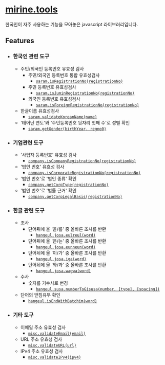 # [mirine.tools](https://github.com/HKCHO/mirine.tools)

 한국인이 자주 사용하는 기능을 모아놓은 javascript 라이브러리입니다.

## Features

- ### 한국인 관련 도구
  - 주민/외국인 등록번호 유효성 검사
    - 주민/외국인 등록번호 통합 유효성검사
      - [`saram.isRegistrationNo(registrationNo)`](https://github.com/HKCHO/mirine.tools/blob/706cc6be323fcb98a5a1bc1bb3b4d9b8dd59df38/src/lib/saram/index.js#L16-L25)
    - 주민 등록번호 유효성검사
      - [`saram.isJuminRegistrationNo(registrationNo)`](https://github.com/HKCHO/mirine.tools/blob/706cc6be323fcb98a5a1bc1bb3b4d9b8dd59df38/src/lib/saram/index.js#L27-L36)
    - 외국인 등록번호 유효성검사
      - [`saram.isForeignRegistrationNo(registrationNo)`](https://github.com/HKCHO/mirine.tools/blob/706cc6be323fcb98a5a1bc1bb3b4d9b8dd59df38/src/lib/saram/index.js#L38-L47)
  - 한글이름 유효성검사
    - [`saram.validateKoreanName(name)`](./src/lib/saram/validateKoreanName.js)
  - '태어난 연도'와 '주민등록번호 뒷자리 첫째 수'로 성별 확인
    - [`saram.getGender(birthYear, regno0)`](./src/lib/saram/getGender.js)


- ### 기업관련 도구  
  - '사업자 등록번호' 유효성 검사
    - [`company.isCompanyRegistrationNo(registrationNo)`](./src/lib/company/isCompanyRegistrationNo.js)
  - '법인 번호' 유효성 검사
    - [`company.isCorporateRegistrationNo(registrationNo)`](./src/lib/company/isCorporateRegistrationNo.js)
  - '법인 번호'로 '법인 종류' 확인
    - [`company.getCorpType(registrationNo)`](./src/lib/company/getCorpType.js)
  - '법인 번호'로 '법률 근거' 확인
    - [`company.getCorpLegalBasis(registrationNo)`](./src/lib/company/getCorpLegalBasis.js)

- ### 한글 관련 도구
  - 조사
    - 단어뒤에 올 '을/를' 중 올바른 조사를 반환
      - [`hangeul.josa.eulreul(word)`](./src/lib/hangeul/josa/eulreul.js) 
    - 단어뒤에 올 '은/는' 중 올바른 조사를 반환
      - [`hangeul.josa.eunneun(word)`](./src/lib/hangeul/josa/eunneun.js)
    - 단어뒤에 올 '이/가' 중 올바른 조사를 반환
      - [`hangeul.josa.iga(word)`](./src/lib/hangeul/josa/iga.js)
    - 단어뒤에 올 '와/과' 중 올바른 조사를 반환
      - [`hangeul.josa.wagwa(word)`](./src/lib/hangeul/josa/wagwa.js)
  - 수사
    - 숫자를 기수사로 변경 
      - [`hangeul.susa.numberToGisusa(number, [type], [spacing])`](./src/lib/hangeul/susa/numberToGisusa.js)
  - 단어의 받침유무 확인
      - [`hangeul.isEndWithBatchim(word)`](./src/lib/hangeul/isEndWithBatchim.js)

- ### 기타 도구
  - 이메일 주소 유효성 검사
    - [`misc.validateEmail(email)`](./src/lib/misc/validateEmail.js)
  - URL 주소 유효성 검사
    - [`misc.validateURL(url)`](./src/lib/misc/validateURL.js)
  - IPv4 주소 유효성 검사
    - [`misc.validateIPv4(ipv4)`](./src/lib/misc/validateIPv4.js)
<!--- 
## Donate
- 여러분들의 도움에 큰 감사를 드리는 바입니다.
  - [페이팔로 후원하기](https://paypal.me/eddie88cho)
  - [패트론으로 후원하기](https://www.patreon.com/eddie88cho)
-->
